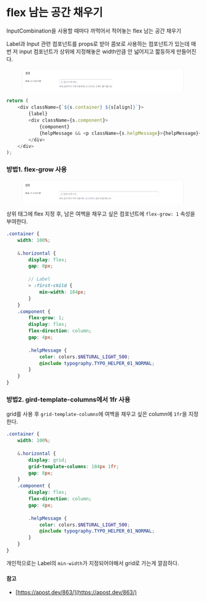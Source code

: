 # flex 남는 공간 채우기

InputCombination을 사용할 때마다 까먹어서 적어놓는 flex 남는 공간 채우기

Label과 Input 관련 컴포넌트를 props로 받아 콤보로 사용하는 컴포넌트가 있는데 매번 저 input 컴포넌트가 상위에 지정해놓은 width만큼 안 넓어지고 짧둥하게 만들어진다.

<figure><img src="../.gitbook/assets/image.png" alt=""><figcaption></figcaption></figure>

```typescript
return (
    <div className={`${s.container} ${s[align]}`}>
        {label}
        <div className={s.component}>
            {component}
            {helpMessage && <p className={s.helpMessage}>{helpMessage}</p>}
        </div>
    </div>
);
```



### 방법1. flex-grow 사용

<figure><img src="../.gitbook/assets/image (1).png" alt=""><figcaption></figcaption></figure>

상위 태그에 flex 지정 후, 남은 여백을 채우고 싶은 컴포넌트에 `flex-grow: 1` 속성을 부여한다.

```scss
.container {
    width: 100%;

    &.horizontal {
        display: flex;
        gap: 8px;
        
        // Label
        > :first-child {
            min-width: 184px;
        }
    }
    .component {
        flex-grow: 1;
        display: flex;
        flex-direction: column;
        gap: 4px;
        
        .helpMessage {
            color: colors.$NETURAL_LIGHT_500;
            @include typography.TYPO_HELPER_01_NORMAL;
        }
    }
}
```



### 방법2. gird-template-columns에서 1fr 사용

grid를 사용 후 `grid-template-columns`에 여백을 채우고 싶은 column에 `1fr`을 지정한다.

```scss
.container {
    width: 100%;

    &.horizontal {
        display: grid;
        grid-template-columns: 184px 1fr;
        gap: 8px;
    }
    .component {
        display: flex;
        flex-direction: column;
        gap: 4px;

        .helpMessage {
            color: colors.$NETURAL_LIGHT_500;
            @include typography.TYPO_HELPER_01_NORMAL;
        }
    }
}
```

개인적으로는 Label의 `min-width`가 지정되어야해서 grid로 가는게 깔끔하다.





#### 참고

* [https://apost.dev/863/](https://apost.dev/863/)









